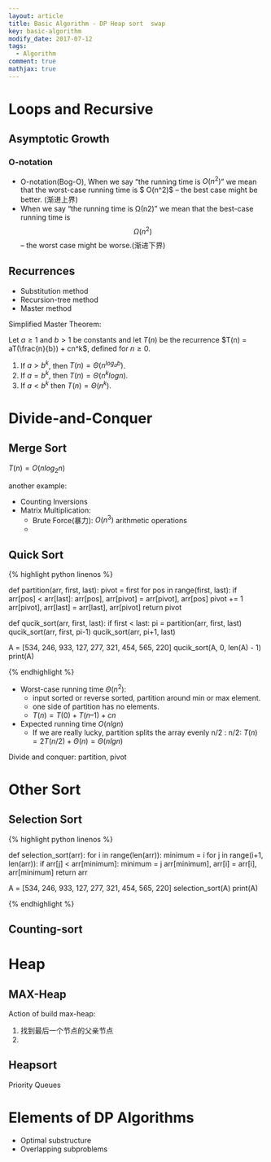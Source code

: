 ```yaml
---
layout: article
title: Basic Algorithm - DP Heap sort  swap 
key: basic-algorithm
modify_date: 2017-07-12
tags:
  - Algorithm
comment: true
mathjax: true
---
```


<!--more-->


# Loops and Recursive


## Asymptotic Growth

###  O-notation

- O-notation(Bog-O), When we say “the running time is $O(n^2)$” we mean that the worst-case running time is $ O(n^2)$ – the best case might be better. (渐进上界)
- When we say “the running time is Ω(n2)” we mean that the best-case running time is $$Ω(n^2)$$ – the worst case might be worse.(渐进下界)


## Recurrences

- Substitution method
- Recursion-tree method
- Master method

Simplified Master Theorem:

Let $a \geq 1$ and $b > 1$ be constants and let $T(n)$ be the recurrence $T(n) = aT(\frac{n}{b}) + cn^k$, defined for $n \geq 0$.

1. If $a > b^k$, then $T(n) = \Theta(n^ {log_{a}b})$.
2. If $a = b^k$, then $T(n) = \Theta(n^ k{logn})$.
3. If $a < b^k$ then $T(n) = \Theta(n^k)$.

# Divide-and-Conquer

## Merge Sort 

$T(n) = O(nlog_{2}n)$

another example:

- Counting Inversions
- Matrix Multiplication: 
  - Brute Force(暴力):  $O(n^3)$ arithmetic operations
  - 
## Quick Sort

{% highlight python linenos %}

def partition(arr, first, last):
    pivot = first
    for pos in range(first, last):
        if arr[pos] < arr[last]:
            arr[pos], arr[pivot] = arr[pivot], arr[pos]
            pivot += 1
    arr[pivot], arr[last] = arr[last], arr[pivot]
    return pivot

def qucik_sort(arr, first, last):
    if first < last:
        pi = partition(arr, first, last)
        qucik_sort(arr, first, pi-1)
        qucik_sort(arr, pi+1, last)

A = [534, 246, 933, 127, 277, 321, 454, 565, 220]
qucik_sort(A, 0, len(A) - 1)
print(A)

{% endhighlight %}

- Worst-case running time $\Theta(n^2)$:
  - input sorted or reverse sorted, partition around min or max element.
  - one side of partition has no elements.
  - $T(n) = T(0) + T(n – 1) + cn$
- Expected running time $O(nlgn)$
  - If we are really lucky, partition splits the array evenly n/2 : n/2: $T(n) = 2T(n/2) + Θ(n) = Θ(n lg n)$

Divide and conquer: partition, pivot

#  Other Sort


##  Selection Sort

{% highlight python linenos %}

def selection_sort(arr):
    for i in range(len(arr)):
        minimum = i
        for j in range(i+1, len(arr)):
            if arr[j] < arr[minimum]:
                minimum = j
        arr[minimum], arr[i] = arr[i], arr[minimum]
    return arr

A = [534, 246, 933, 127, 277, 321, 454, 565, 220]
selection_sort(A)
print(A)

{% endhighlight %}

##  Counting-sort

# Heap

## MAX-Heap

Action of build max-heap:

1. 找到最后一个节点的父亲节点
2. 

## Heapsort

Priority Queues

# Elements of DP Algorithms

- Optimal substructure
- Overlapping subproblems


